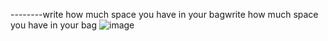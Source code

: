 --------write how much space you have in your bagwrite how much space you have in your bag 
![image](https://github.com/AddonVbs/Fishing-Simulator/assets/102360273/79f35fc4-f7b0-4e77-8bdb-a1b86fbfdee8)
